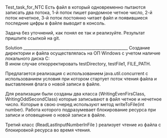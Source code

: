Test_task_for_NTC
Есть файл в который одновременно пытаются записать два потока, 
1-й поток пишет рандомное четное число, 
2-й поток нечетное, 
3-й поток постоянно читает файл и появившиеся последние цифры в файле выводит в консоль.

Задача без уточнений, как понял ее так и реализуйте. Результат пришлите ссылкой на git.


Solution ____________________________________________________
Создание директории и файла осуществлялась на ОП Windows с учетом наличие локального диска C:\
В ином случае откорректировать testDirectory, testFile1, FILE_PATH.


Предлагается реализация с использованием java.util.concurrent с использованием условия при котором стартует поток чтения файла и выставления флага о новой записи в файле.

Для реализации были созданы два класса (WritingEvenFirsClass, WritingOddSecondClass) которые записывают в файл четное и нечетное число. 
Которые в свою очеред используют метод writeToFile(int number). Работа которого подразумевает блокирование ресурса при записи и оповещение о новой записи в файле.

Третий класс (ReadLastInputNumberInFile ) реализует чтение из файла с блокировкой ресурса во время чтения. 

